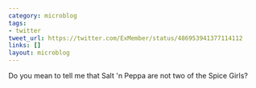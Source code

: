 ```yaml
---
category: microblog
tags:
- twitter
tweet_url: https://twitter.com/ExMember/status/486953941377114112
links: []
layout: microblog
---
```

Do you mean to tell me that Salt 'n Peppa are not two of the Spice Girls?
